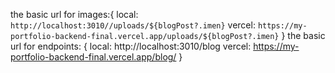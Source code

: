 the basic url for images:{
    local: `http://localhost:3010//uploads/${blogPost?.imen}`
    vercel: `https://my-portfolio-backend-final.vercel.app/uploads/${blogPost?.imen}`
}
the basic url for endpoints: {
    local: http://localhost:3010/blog
    vercel: https://my-portfolio-backend-final.vercel.app/blog/
}